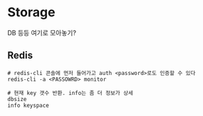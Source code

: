 # Storage

DB 등등 여기로 모아놓기?


## Redis

```
# redis-cli 콘솔에 먼저 들어가고 auth <password>로도 인증할 수 있다
redis-cli -a <PASSOWRD> monitor

# 현재 key 갯수 반환. info는 좀 더 정보가 상세
dbsize
info keyspace
```
